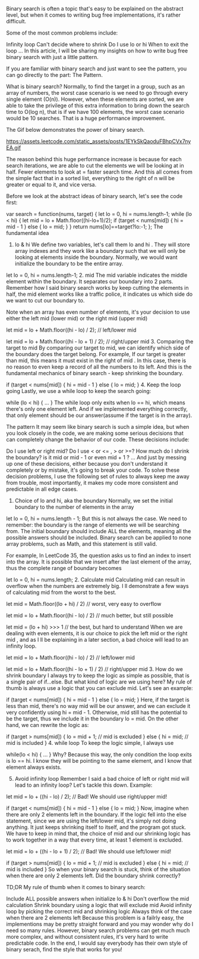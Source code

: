 Binary search is often a topic that's easy to be explained on the abstract level, but when it comes to writing bug free implementations, it's rather difficult.

Some of the most common problems include:

Infinity loop
Can't decide where to shrink
Do I use lo or hi
When to exit the loop
...
In this article, I will be sharing my insights on how to write bug free binary search with just a little pattern.

If you are familiar with binary search and just want to see the pattern, you can go directly to the part: The Pattern.

What is binary search?
Normally, to find the target in a group, such as an array of numbers, the worst case scenario is we need to go through every single element (O(n)). However, when these elements are sorted, we are able to take the privilege of this extra information to bring down the search time to O(log n), that is if we have 100 elements, the worst case scenario would be 10 searches. That is a huge performance improvement.

The Gif below demonstrates the power of binary search.

https://assets.leetcode.com/static_assets/posts/1EYkSkQaoduFBhpCVx7nyEA.gif

The reason behind this huge performance increase is because for each search iterations, we are able to cut the elements we will be looking at in half. Fewer elements to look at = faster search time. And this all comes from the simple fact that in a sorted list, everything to the right of n will be greater or equal to it, and vice versa.

Before we look at the abstract ideas of binary search, let's see the code first:

var search = function(nums, target) {
    let lo = 0, hi = nums.length-1;
    while (lo < hi) {
        let mid = lo + Math.floor((hi-lo+1)/2);
        if (target < nums[mid]) {
            hi = mid - 1
        } else {
            lo = mid; 
        }
    }
    return nums[lo]==target?lo:-1;
};
The fundamental idea
1. lo & hi
We define two variables, let's call them lo and hi . They will store array indexes and they work like a boundary such that we will only be looking at elements inside the boundary.
Normally, we would want initialize the boundary to be the entire array.

let lo = 0, hi = nums.length-1;
2. mid
The mid variable indicates the middle element within the boundary. It separates our boundary into 2 parts. Remember how I said binary search works by keep cutting the elements in half, the mid element works like a traffic police, it indicates us which side do we want to cut our boundary to.

Note when an array has even number of elements, it's your decision to use either the left mid (lower mid) or the right mid (upper mid)

let mid = lo + Math.floor((hi - lo) / 2); // left/lower mid

let mid = lo + Math.floor((hi - lo + 1) / 2); // right/upper mid
3. Comparing the target to mid
By comparing our target to mid, we can identify which side of the boundary does the target belong. For example, If our target is greater than mid, this means it must exist in the right of mid . In this case, there is no reason to even keep a record of all the numbers to its left. And this is the fundamental mechanics of binary search - keep shrinking the boundary.

if (target < nums[mid]) {
	hi = mid - 1
} else {
	lo = mid; 
}
4. Keep the loop going
Lastly, we use a while loop to keep the search going:

while (lo < hi) { ... }
The while loop only exits when lo == hi, which means there's only one element left. And if we implemented everything correctly, that only element should be our answer(assume if the target is in the array).

The pattern
It may seem like binary search is such a simple idea, but when you look closely in the code, we are making some serious decisions that can completely change the behavior of our code.
These decisions include:

Do I use left or right mid?
Do I use < or <= , > or >=?
How much do I shrink the boundary? is it mid or mid - 1 or even mid + 1 ?
...
And just by messing up one of these decisions, either because you don't understand it completely or by mistake, it's going to break your code.
To solve these decision problems, I use the following set of rules to always keep me away from trouble, most importantly, it makes my code more consistent and predictable in all edge cases.

1. Choice of lo and hi, aka the boundary
Normally, we set the initial boundary to the number of elements in the array

let lo = 0, hi = nums.length - 1;
But this is not always the case.
We need to remember: the boundary is the range of elements we will be searching from.
The initial boundary should include ALL the elements, meaning all the possible answers should be included. Binary search can be applied to none array problems, such as Math, and this statement is still valid.

For example, In LeetCode 35, the question asks us to find an index to insert into the array.
It is possible that we insert after the last element of the array, thus the complete range of boundary becomes

let lo = 0, hi = nums.length;
2. Calculate mid
Calculating mid can result in overflow when the numbers are extremely big. I ll demonstrate a few ways of calculating mid from the worst to the best.

let mid = Math.floor((lo + hi) / 2) // worst, very easy to overflow

let mid = lo + Math.floor((hi - lo) / 2) // much better, but still possible

let mid = (lo + hi) >>> 1 // the best, but hard to understand
When we are dealing with even elements, it is our choice to pick the left mid or the right mid , and as I ll be explaining in a later section, a bad choice will lead to an infinity loop.

let mid = lo + Math.floor((hi - lo) / 2) // left/lower mid

let mid = lo + Math.floor((hi - lo + 1) / 2) // right/upper mid
3. How do we shrink boundary
I always try to keep the logic as simple as possible, that is a single pair of if...else. But what kind of logic are we using here? My rule of thumb is always use a logic that you can exclude mid.
Let's see an example:

if (target < nums[mid]) {
	hi = mid - 1
} else {
	lo = mid; 
}
Here, if the target is less than mid, there's no way mid will be our answer, and we can exclude it very confidently using hi = mid - 1. Otherwise, mid still has the potential to be the target, thus we include it in the boundary lo = mid.
On the other hand, we can rewrite the logic as:

if (target > nums[mid]) {
	lo = mid + 1; // mid is excluded
} else {
	hi = mid; // mid is included
}
4. while loop
To keep the logic simple, I always use

while(lo < hi) { ... }
Why? Because this way, the only condition the loop exits is lo == hi. I know they will be pointing to the same element, and I know that element always exists.

5. Avoid infinity loop
Remember I said a bad choice of left or right mid will lead to an infinity loop? Let's tackle this down.
Example:

let mid = lo + ((hi - lo) / 2); // Bad! We should use right/upper mid!

if (target < nums[mid]) {
	hi = mid - 1
} else {
	lo = mid; 
}
Now, imagine when there are only 2 elements left in the boundary. If the logic fell into the else statement, since we are using the left/lower mid, it's simply not doing anything. It just keeps shrinking itself to itself, and the program got stuck.
We have to keep in mind that, the choice of mid and our shrinking logic has to work together in a way that every time, at least 1 element is excluded.

let mid = lo + ((hi - lo + 1) / 2); // Bad! We should use left/lower mid!

if (target > nums[mid]) {
	lo = mid + 1; // mid is excluded
} else {
	hi = mid; // mid is included
}
So when your binary search is stuck, think of the situation when there are only 2 elements left. Did the boundary shrink correctly?

TD;DR
My rule of thumb when it comes to binary search:

Include ALL possible answers when initialize lo & hi
Don't overflow the mid calculation
Shrink boundary using a logic that will exclude mid
Avoid infinity loop by picking the correct mid and shrinking logic
Always think of the case when there are 2 elements left
Because this problem is a failrly easy, the implementions may be pretty straight forward and you may wonder why do I need so many rules. However, binary search problems can get much much more complex, and without consistent rules, it's very hard to write predictable code. In the end, I would say everybody has their own style of binary serach, find the style that works for you!